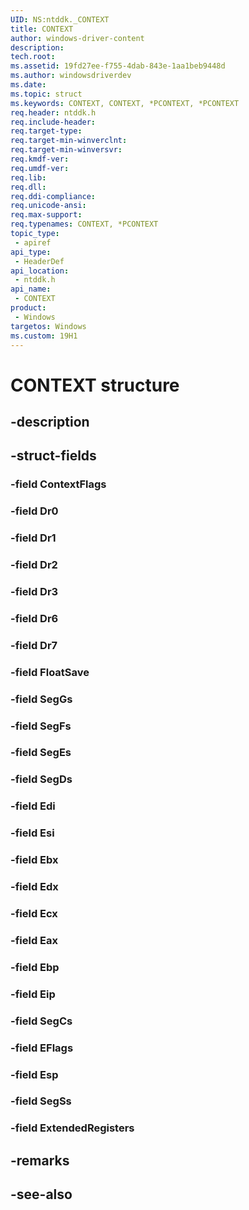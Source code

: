 ```yaml
---
UID: NS:ntddk._CONTEXT
title: CONTEXT
author: windows-driver-content
description: 
tech.root:
ms.assetid: 19fd27ee-f755-4dab-843e-1aa1beb9448d
ms.author: windowsdriverdev
ms.date: 
ms.topic: struct
ms.keywords: CONTEXT, CONTEXT, *PCONTEXT, *PCONTEXT
req.header: ntddk.h
req.include-header:
req.target-type:
req.target-min-winverclnt:
req.target-min-winversvr:
req.kmdf-ver:
req.umdf-ver:
req.lib:
req.dll:
req.ddi-compliance:
req.unicode-ansi:
req.max-support:
req.typenames: CONTEXT, *PCONTEXT
topic_type: 
 - apiref
api_type: 
 - HeaderDef
api_location: 
 - ntddk.h
api_name: 
 - CONTEXT
product: 
 - Windows
targetos: Windows
ms.custom: 19H1
---
```


# CONTEXT structure

## -description


## -struct-fields

### -field ContextFlags
 
### -field Dr0
 
### -field Dr1
 
### -field Dr2
 
### -field Dr3
 
### -field Dr6
 
### -field Dr7
 
### -field FloatSave
 
### -field SegGs
 
### -field SegFs
 
### -field SegEs
 
### -field SegDs
 
### -field Edi
 
### -field Esi
 
### -field Ebx
 
### -field Edx
 
### -field Ecx
 
### -field Eax
 
### -field Ebp
 
### -field Eip
 
### -field SegCs
 
### -field EFlags
 
### -field Esp
 
### -field SegSs
 
### -field ExtendedRegisters
 

## -remarks

## -see-also
